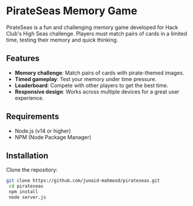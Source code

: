 # PirateSeas Memory Game

PirateSeas is a fun and challenging memory game developed for Hack Club's High Seas challenge. Players must match pairs of cards in a limited time, testing their memory and quick thinking.

## Features

- **Memory challenge**: Match pairs of cards with pirate-themed images.
- **Timed gameplay**: Test your memory under time pressure.
- **Leaderboard**: Compete with other players to get the best time.
- **Responsive design**: Works across multiple devices for a great user experience.

## Requirements

- Node.js (v14 or higher)
- NPM (Node Package Manager)

## Installation

 Clone the repository:

   ```bash
   git clone https://github.com/junaid-mahmood/pirateseas.git
    cd pirateseas
    npm install
    node server.js
```
